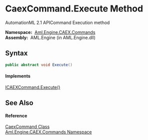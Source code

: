 CaexCommand.Execute Method
==========================
AutomationML 2.1 APICommand Execution method

  **Namespace:**  [Aml.Engine.CAEX.Commands][1]  
  **Assembly:**  AML.Engine (in AML.Engine.dll)

Syntax
------

```csharp
public abstract void Execute()
```

#### Implements
[ICAEXCommand.Execute()][2]  


See Also
--------

#### Reference
[CaexCommand Class][3]  
[Aml.Engine.CAEX.Commands Namespace][1]  

[1]: ../README.md
[2]: ../ICAEXCommand/Execute.md
[3]: README.md
[4]: https://www.automationml.org
[5]: ../../icons/logoShade.png